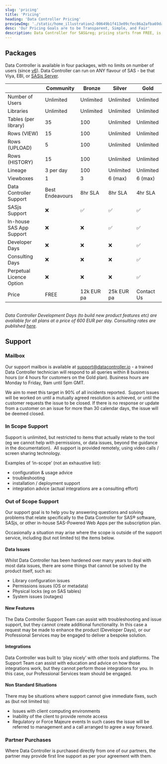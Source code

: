 ```yaml
---
slug: 'pricing'
title: 'Pricing'
heading: 'Data Controller Pricing'
previewImg: './static/home_illustration2-00649b1f413e09cfec86a2afba69dacc.png'
desc: 'Our Pricing Goals are to be Transparent, Simple, and Fair'
description: Data Controller for SAS&reg; pricing starts from FREE, is fully TRANSPARENT, and - at Enterprise Level - totally FLEXIBLE.
---
```


## Packages

Data Controller is available in four packages, with no limits on number of users (since [v6](https://datacontroller.io/v6-0-api-explorer/)).  Data Controller can run on ANY flavour of SAS - be that Viya, EBI, or [SASjs Server](https://server.sasjs.io).

|                          | Community       | Bronze    | Silver    | Gold       |
|--------------------------|-----------------|-----------|-----------|------------|
| Number of Users          | Unlimited       | Unlimited | Unlimited | Unlimited  |
| Libraries                | Unlimited       | Unlimited | Unlimited | Unlimited  |
| Tables (per library)     | 35              | 100       | Unlimited | Unlimited  |
| Rows (VIEW)              | 15              | 100       | Unlimited | Unlimited  |
| Rows (UPLOAD)            | 5               | 100       | Unlimited | Unlimited  |
| Rows (HISTORY)           | 15              | 100       | Unlimited | Unlimited  |
| Lineage                  | 3 per day       | 100       | Unlimited | Unlimited  |
| Viewboxes                | 1               | 3         | 6 (max)   | 6 (max)    |
| Data Controller Support  | Best Endeavours | 8hr SLA   | 8hr SLA   | 4hr SLA    |
| SASjs Support            | ❌               | ✅         | ✅         | ✅          |
| In-house SAS App Support | ❌               | ❌         | ✅         | ✅          |
| Developer Days           | ❌               | ❌         | ❌         | ✅          |
| Consulting Days          | ❌               | ❌         | ❌         | ✅          |
| Perpetual Licence Option | ❌               | ❌         | ❌         | ✅          |
| Price                    | FREE            | 12k EUR pa | 25k EUR pa| Contact Us |

</br>
<i>Data Controller Development Days (to build new product features etc) are available for all plans at a price of 600 EUR per day.  Consulting rates are published <a href="https://sasapps.io/pricing">here</a>.</i>


## Support

### Mailbox

Our support mailbox is available at support@datacontroller.io - a trained Data Controller technician will respond to all queries within 8 business hours (or 4 hours for customers on the Gold plan). Business hours are Monday to Friday, 9am until 5pm GMT.

We aim to meet this target in 90% of all incidents reported.  Support issues will be worked on until a mutually agreed resolution is achieved, or until the customer requests the issue to be closed. If there is no response or update from a customer on an issue for more than 30 calendar days, the issue will be deemed closed.

### In Scope Support

Support is unlimited, but restricted to items that actually relate to the tool (eg we cannot help with permissions, or data issues, beyond the guidance in the documentation).  All support is provided remotely, using video calls / screen sharing technology.

Examples of ‘in-scope’ (not an exhaustive list):

* configuration & usage advice
* troubleshooting
* installation / deployment support
* integration advice (actual integrations are a consulting effort)

### Out of Scope Support

Our support goal is to help you by answering questions and solving problems that relate specifically to the Data Controller for SAS® software, SASjs, or other in-house SAS-Powered Web Apps per the subscription plan.

Occasionally a situation may arise where the scope is outside of the support service, including (but not limited to) the items below.

#### Data Issues

Whilst Data Controller has been hardened over many years to deal with most data issues, there are some things that cannot be solved by the product itself, such as:

- Library configuration issues
- Permissions issues (OS or metadata)
- Physical locks (eg on SAS tables)
- System issues (outages)

#### New Features

The Data Controller Support Team can assist with troubleshooting and issue support, but they cannot create additional functionality. In this case a request may be made to enhance the product (Developer Days), or our Professional Services may be engaged to deliver a bespoke solution.

#### Integrations

Data Controller was built to ‘play nicely’ with other tools and platforms. The Support Team can assist with education and advice on how those integrations work, but they cannot perform those integrations for you. In this case, our Professional Services team should be engaged.

#### Non Standard Situations

There may be situations where support cannot give immediate fixes, such as (but not limited to):

- Issues with client computing environments
- Inability of the client to provide remote access
- Regulatory or Force Majeure events In such cases the issue will be referred to management and a call arranged to agree a way forward.

### Partner Purchases

Where Data Controller is purchased directly from one of our partners, the partner may provide first line support as per your agreement with them.

